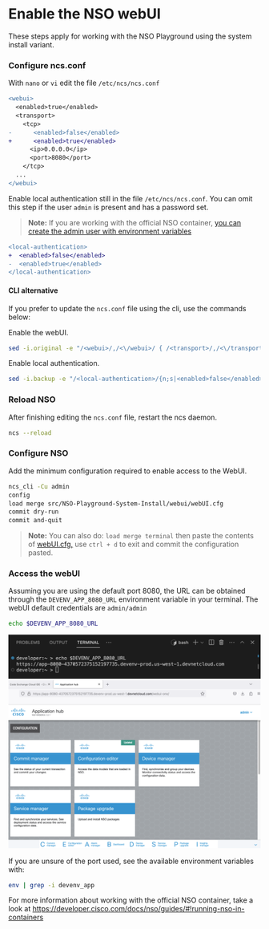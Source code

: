 # Enable the NSO webUI

These steps apply for working with the NSO Playground using the system install variant.

### Configure ncs.conf

With `nano` or `vi` edit the file `/etc/ncs/ncs.conf`

```diff
<webui>
  <enabled>true</enabled>
  <transport>
    <tcp>
-      <enabled>false</enabled>
+      <enabled>true</enabled>
      <ip>0.0.0.0</ip>
      <port>8080</port>
    </tcp>
  ...
</webui>
```

Enable local authentication still in the file `/etc/ncs/ncs.conf`. You can omit this step if the user `admin` is present and has a password set.

> **Note:** If you are working with the official NSO container, [you can create the admin user with environment variables](https://developer.cisco.com/docs/nso/guides/#!running-nso-in-containers/administration)

```diff
<local-authentication>
+  <enabled>false</enabled>
-  <enabled>true</enabled>
</local-authentication>
```

#### CLI alternative

If you prefer to update the `ncs.conf` file using the cli, use the commands below:

Enable the webUI.

```bash
sed -i.original -e "/<webui>/,/<\/webui>/ { /<transport>/,/<\/transport>/ { /<tcp>/,/<\/tcp>/ { /<enabled>/ s/false/true/ } } }" /etc/ncs/ncs.conf
```

Enable local authentication.

```bash
sed -i.backup -e "/<local-authentication>/{n;s|<enabled>false</enabled>|<enabled>true</enabled>|}" /etc/ncs/ncs.conf
```

### Reload NSO

After finishing editing the `ncs.conf` file, restart the ncs daemon.

```bash
ncs --reload
```

### Configure NSO

Add the minimum configuration required to enable access to the WebUI.

```bash
ncs_cli -Cu admin
config
load merge src/NSO-Playground-System-Install/webui/webUI.cfg
commit dry-run
commit and-quit
```

> **Note:** You can also do: `load merge terminal` then paste the contents of [webUI.cfg,](webUI.cfg) use `ctrl + d` to exit and commit the configuration pasted.

### Access the webUI

Assuming you are using the default port 8080, the URL can be obtained through the `DEVENV_APP_8080_URL` environment variable in your terminal. The webUI default credentials are `admin/admin`

```bash
echo $DEVENV_APP_8080_URL
```

<img src="../img/webui_url.png" width="1000px" height="auto" alt="webUI URL">

<img src="../img/webui.png" width="1000px" height="auto" alt="webUI">

If you are unsure of the port used, see the available environment variables with:

```bash
env | grep -i devenv_app
```

For more information about working with the official NSO container, take a look at <https://developer.cisco.com/docs/nso/guides/#!running-nso-in-containers>
